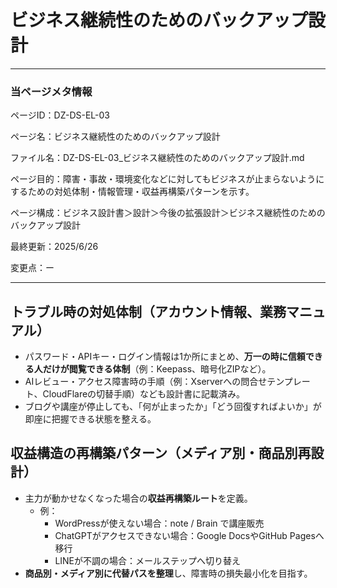 # ビジネス継続性のためのバックアップ設計

---

### 当ページメタ情報

ページID：DZ-DS-EL-03

ページ名：ビジネス継続性のためのバックアップ設計

ファイル名：DZ-DS-EL-03_ビジネス継続性のためのバックアップ設計.md

ページ目的：障害・事故・環境変化などに対してもビジネスが止まらないようにするための対処体制・情報管理・収益再構築パターンを示す。

ページ構成：ビジネス設計書＞設計＞今後の拡張設計＞ビジネス継続性のためのバックアップ設計

最終更新：2025/6/26

変更点：ー

---

## トラブル時の対処体制（アカウント情報、業務マニュアル）

- パスワード・APIキー・ログイン情報は1か所にまとめ、**万一の時に信頼できる人だけが閲覧できる体制**（例：Keepass、暗号化ZIPなど）。
- AIレビュー・アクセス障害時の手順（例：Xserverへの問合せテンプレート、CloudFlareの切替手順）なども設計書に記載済み。
- ブログや講座が停止しても、「何が止まったか」「どう回復すればよいか」が即座に把握できる状態を整える。

## 収益構造の再構築パターン（メディア別・商品別再設計）

- 主力が動かせなくなった場合の**収益再構築ルート**を定義。
    - 例：
        - WordPressが使えない場合：note / Brain で講座販売
        - ChatGPTがアクセスできない場合：Google DocsやGitHub Pagesへ移行
        - LINEが不調の場合：メールステップへ切り替え
- **商品別・メディア別に代替パスを整理**し、障害時の損失最小化を目指す。